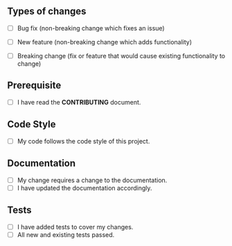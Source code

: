 ## Types of changes
<!--- What types of changes does your code introduce? Put an `x` in all the boxes that apply: -->
- [ ] Bug fix (non-breaking change which fixes an issue)
- [ ] New feature (non-breaking change which adds functionality)
- [ ] Breaking change (fix or feature that would cause existing functionality to change)


<!---Put an `x` in the boxes that apply. You can also fill these out after creating the PR. -->
## Prerequisite
- [ ] I have read the **CONTRIBUTING** document.

## Code Style
- [ ] My code follows the code style of this project.

## Documentation
- [ ] My change requires a change to the documentation.
- [ ] I have updated the documentation accordingly.

## Tests
- [ ] I have added tests to cover my changes.
- [ ] All new and existing tests passed.